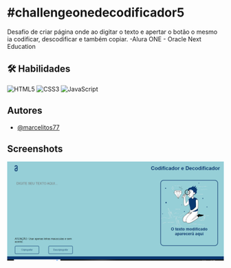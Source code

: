 # #challengeonedecodificador5

Desafio de criar página onde ao digitar o texto e apertar o botão o mesmo ia codificar, descodificar e também copiar. 
-Alura
ONE - Oracle  Next Education

## 🛠 Habilidades
![HTML5](https://img.shields.io/badge/html5-%23E34F26.svg?style=for-the-badge&logo=html5&logoColor=white)
![CSS3](https://img.shields.io/badge/css3-%231572B6.svg?style=for-the-badge&logo=css3&logoColor=white)
![JavaScript](https://img.shields.io/badge/javascript-%23323330.svg?style=for-the-badge&logo=javascript&logoColor=%23F7DF1E) 

## Autores

- [@marcelitos77](https://www.github.com/marcelitos77)

## Screenshots

![App Screenshot](https://github.com/Marcelitos77/challengeonedecodificador5/blob/main/pagina.png)

